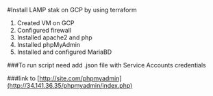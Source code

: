 #Install LAMP stak on GCP by using terraform

1. Created VM on GCP
2. Configured firewall
3. Installed apache2 and php
4. Installed phpMyAdmin
5. Installed and configured MariaBD

###To run script need add .json file with Service Accounts credentials

###link to [http://site.com/phpmyadmin](http://34.141.36.35/phpmyadmin/index.php)